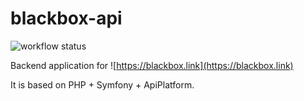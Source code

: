 # blackbox-api

![workflow status](https://github.com/szelep/blackbox-api/actions/workflows/main.yml/badge.svg)

Backend application for ![https://blackbox.link](https://blackbox.link)

It is based on PHP + Symfony + ApiPlatform.
